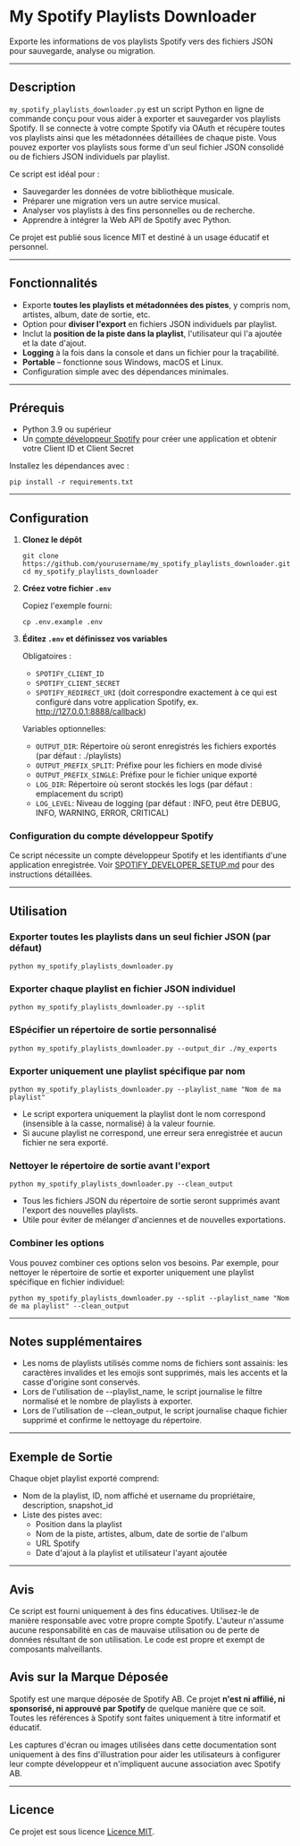 # My Spotify Playlists Downloader

Exporte les informations de vos playlists Spotify vers des fichiers JSON pour sauvegarde, analyse ou migration.

---

## Description

`my_spotify_playlists_downloader.py` est un script Python en ligne de commande conçu pour vous aider à exporter et
sauvegarder vos playlists Spotify. Il se connecte à votre compte Spotify via OAuth et récupère toutes vos playlists
ainsi que les métadonnées détaillées de chaque piste. Vous pouvez exporter vos playlists sous forme d'un seul fichier
JSON consolidé ou de fichiers JSON individuels par playlist.

Ce script est idéal pour :

- Sauvegarder les données de votre bibliothèque musicale.
- Préparer une migration vers un autre service musical.
- Analyser vos playlists à des fins personnelles ou de recherche.
- Apprendre à intégrer la Web API de Spotify avec Python.

Ce projet est publié sous licence MIT et destiné à un usage éducatif et personnel.

---

## Fonctionnalités

- Exporte **toutes les playlists et métadonnées des pistes**, y compris nom, artistes, album, date de sortie, etc.
- Option pour **diviser l'export** en fichiers JSON individuels par playlist.
- Inclut la **position de la piste dans la playlist**, l'utilisateur qui l'a ajoutée et la date d'ajout.
- **Logging** à la fois dans la console et dans un fichier pour la traçabilité.
- **Portable** – fonctionne sous Windows, macOS et Linux.
- Configuration simple avec des dépendances minimales.

---

## Prérequis

- Python 3.9 ou supérieur
- Un [compte développeur Spotify](SPOTIFY_DEVELOPER_SETUP.md) pour créer une application et obtenir votre Client ID et
  Client Secret

Installez les dépendances avec :

```shell
pip install -r requirements.txt
```

---

## Configuration

1. **Clonez le dépôt**

    ```shell
    git clone https://github.com/yourusername/my_spotify_playlists_downloader.git
    cd my_spotify_playlists_downloader
    ```

2. **Créez votre fichier `.env`**

   Copiez l'exemple fourni:

    ```shell
    cp .env.example .env
    ```

3. **Éditez `.env` et définissez vos variables**

   Obligatoires :

    - `SPOTIFY_CLIENT_ID`
    - `SPOTIFY_CLIENT_SECRET`
    - `SPOTIFY_REDIRECT_URI` (doit correspondre exactement à ce qui est configuré dans votre application Spotify,
      ex. <http://127.0.0.1:8888/callback>)

   Variables optionnelles:

    - `OUTPUT_DIR`: Répertoire où seront enregistrés les fichiers exportés (par défaut : ./playlists)
    - `OUTPUT_PREFIX_SPLIT`: Préfixe pour les fichiers en mode divisé
    - `OUTPUT_PREFIX_SINGLE`: Préfixe pour le fichier unique exporté
    - `LOG_DIR`: Répertoire où seront stockés les logs (par défaut : emplacement du script)
    - `LOG_LEVEL`: Niveau de logging (par défaut : INFO, peut être DEBUG, INFO, WARNING, ERROR, CRITICAL)

### Configuration du compte développeur Spotify

Ce script nécessite un compte développeur Spotify et les identifiants d'une application enregistrée.
Voir [SPOTIFY_DEVELOPER_SETUP.md](SPOTIFY_DEVELOPER_SETUP.md) pour des instructions détaillées.

---

## Utilisation

### Exporter toutes les playlists dans un seul fichier JSON (par défaut)

```shell
python my_spotify_playlists_downloader.py
```

### Exporter chaque playlist en fichier JSON individuel

```shell
python my_spotify_playlists_downloader.py --split
```

### ESpécifier un répertoire de sortie personnalisé

```shell
python my_spotify_playlists_downloader.py --output_dir ./my_exports
```

### Exporter uniquement une playlist spécifique par nom

```shell
python my_spotify_playlists_downloader.py --playlist_name "Nom de ma playlist"
```

- Le script exportera uniquement la playlist dont le nom correspond (insensible à la casse, normalisé) à la valeur
  fournie.
- Si aucune playlist ne correspond, une erreur sera enregistrée et aucun fichier ne sera exporté.

### Nettoyer le répertoire de sortie avant l'export

```shell
python my_spotify_playlists_downloader.py --clean_output
```

- Tous les fichiers JSON du répertoire de sortie seront supprimés avant l'export des nouvelles playlists.
- Utile pour éviter de mélanger d'anciennes et de nouvelles exportations.

### Combiner les options

Vous pouvez combiner ces options selon vos besoins. Par exemple, pour nettoyer le répertoire de sortie et exporter
uniquement une playlist spécifique en fichier individuel:

```shell
python my_spotify_playlists_downloader.py --split --playlist_name "Nom de ma playlist" --clean_output
```

---

## Notes supplémentaires

- Les noms de playlists utilisés comme noms de fichiers sont assainis: les caractères invalides et les emojis sont
  supprimés, mais les accents et la casse d'origine sont conservés.
- Lors de l'utilisation de --playlist_name, le script journalise le filtre normalisé et le nombre de playlists à
  exporter.
- Lors de l'utilisation de --clean_output, le script journalise chaque fichier supprimé et confirme le nettoyage du
  répertoire.

---

## Exemple de Sortie

Chaque objet playlist exporté comprend:

- Nom de la playlist, ID, nom affiché et username du propriétaire, description, snapshot_id
- Liste des pistes avec:
  - Position dans la playlist
  - Nom de la piste, artistes, album, date de sortie de l'album
  - URL Spotify
  - Date d'ajout à la playlist et utilisateur l'ayant ajoutée

---

## Avis

Ce script est fourni uniquement à des fins éducatives.
Utilisez-le de manière responsable avec votre propre compte Spotify.
L'auteur n'assume aucune responsabilité en cas de mauvaise utilisation ou de perte de données résultant de son
utilisation.
Le code est propre et exempt de composants malveillants.

## Avis sur la Marque Déposée

Spotify est une marque déposée de Spotify AB.
Ce projet **n'est ni affilié, ni sponsorisé, ni approuvé par Spotify** de quelque manière que ce soit.
Toutes les références à Spotify sont faites uniquement à titre informatif et éducatif.

Les captures d'écran ou images utilisées dans cette documentation sont uniquement à des fins d'illustration pour aider
les utilisateurs à configurer leur compte développeur et n'impliquent aucune association avec Spotify AB.

---

## Licence

Ce projet est sous licence [Licence MIT](../../LICENSE).
